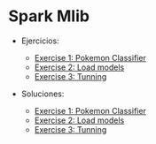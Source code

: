 # Spark Mlib

* Ejercicios:
    * [Exercise 1: Pokemon Classifier](spark_ml_base_project/src/main/scala/io/keepcoding/spark/ml/exercise1)
    * [Exercise 2: Load models](spark_ml_base_project/src/main/scala/io/keepcoding/spark/ml/exercise2)
    * [Exercise 3: Tunning](spark_ml_base_project/src/main/scala/io/keepcoding/spark/ml/exercise3)

* Soluciones:
    * [Exercise 1: Pokemon Classifier](spark_ml_base_project_solutions/src/main/scala/io/keepcoding/spark/ml/exercise1)
    * [Exercise 2: Load models](spark_ml_base_project_solutions/src/main/scala/io/keepcoding/spark/ml/exercise2)
    * [Exercise 3: Tunning](spark_ml_base_project_solutions/src/main/scala/io/keepcoding/spark/ml/exercise3)
